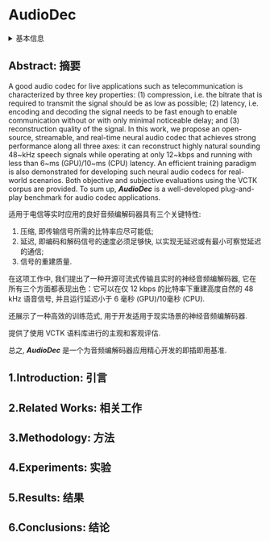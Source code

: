 # AudioDec

<details>
<summary>基本信息</summary>

- 标题:
- 作者:
  | 序号 | 作者 | 机构 |
  | :-: | --- | --- |
  | 01 | [Yi-Chiao Wu](../../Authors/Yi-Chiao_Wu.md) | [Meta Reality Labs Research, USA](../../Institutions/USA-Meta.AI.md) |
  | 02 | [Israel D. Gebru](../../Authors/Israel_D._Gebru.md) | [Meta Reality Labs Research, USA](../../Institutions/USA-Meta.AI.md) |
  | 03 | [Dejan Marković](../../Authors/Dejan_Markovic.md) | [Meta Reality Labs Research, USA](../../Institutions/USA-Meta.AI.md) |
  | 04 | [Alexander Richard](../../Authors/Alexander_Richard.md) | [Meta Reality Labs Research, USA](../../Institutions/USA-Meta.AI.md) |
- 机构:
  | 序号 | 机构 | 占比 |
  | :-: | --- | :-: |
  | 01 | [Meta Reality Labs Research, USA](../../Institutions/USA-Meta.AI.md) | 04/04 |
- 时间:
  - 预印时间: 2023.05.26 ArXiv v1
  - 更新笔记: 2024.09.05
- 发表:
  - [ICASSP 2023](../../Publications/ICASSP.md)
- 链接:
  - [ArXiv](https://arxiv.org/abs/2305.16608)
  - [DOI](https://doi.org/10.1109/ICASSP49357.2023.10096509)
  - [Github]()
  - [Demo]()
  - [Scholar](https://scholar.google.com/scholar?cluster=)
- 标签:
  - ?
- 页数: ?
- 引用: ?
- 被引: ?
- 数据:
  - ?
- 对比:
  - ?
- 复现:
  - ?

</details>

## Abstract: 摘要

A good audio codec for live applications such as telecommunication is characterized by three key properties:
(1) compression, i.e. the bitrate that is required to transmit the signal should be as low as possible;
(2) latency, i.e. encoding and decoding the signal needs to be fast enough to enable communication without or with only minimal noticeable delay; and
(3) reconstruction quality of the signal.
In this work, we propose an open-source, streamable, and real-time neural audio codec that achieves strong performance along all three axes: it can reconstruct highly natural sounding 48~kHz speech signals while operating at only 12~kbps and running with less than 6~ms (GPU)/10~ms (CPU) latency.
An efficient training paradigm is also demonstrated for developing such neural audio codecs for real-world scenarios.
Both objective and subjective evaluations using the VCTK corpus are provided.
To sum up, ***AudioDec*** is a well-developed plug-and-play benchmark for audio codec applications.

适用于电信等实时应用的良好音频编解码器具有三个关键特性:
1. 压缩, 即传输信号所需的比特率应尽可能低;
2. 延迟, 即编码和解码信号的速度必须足够快, 以实现无延迟或有最小可察觉延迟的通信;
3. 信号的重建质量.

在这项工作中, 我们提出了一种开源可流式传输且实时的神经音频编解码器, 它在所有三个方面都表现出色：它可以在仅 12 kbps 的比特率下重建高度自然的 48 kHz 语音信号, 并且运行延迟小于 6 毫秒 (GPU)/10毫秒 (CPU).

还展示了一种高效的训练范式, 用于开发适用于现实场景的神经音频编解码器.

提供了使用 VCTK 语料库进行的主观和客观评估.

总之, ***AudioDec*** 是一个为音频编解码器应用精心开发的即插即用基准.

## 1.Introduction: 引言

## 2.Related Works: 相关工作

## 3.Methodology: 方法

## 4.Experiments: 实验

## 5.Results: 结果

## 6.Conclusions: 结论